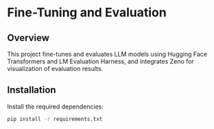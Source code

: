 # Fine-Tuning and Evaluation

## Overview

This project fine-tunes and evaluates LLM models using Hugging Face Transformers and LM Evaluation Harness, and integrates Zeno for visualization of evaluation results.

## Installation

Install the required dependencies:

```bash
pip install -r requirements.txt

